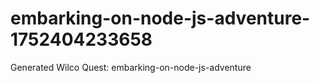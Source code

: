 # embarking-on-node-js-adventure-1752404233658
Generated Wilco Quest: embarking-on-node-js-adventure
